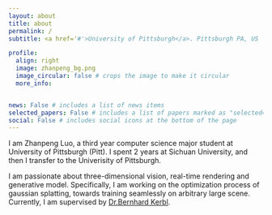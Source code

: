 ```yaml
---
layout: about
title: about
permalink: /
subtitle: <a href='#'>University of Pittsburgh</a>. Pittsburgh PA, US

profile:
  align: right
  image: zhanpeng_bg.png
  image_circular: false # crops the image to make it circular
  more_info: 


news: False # includes a list of news items
selected_papers: False # includes a list of papers marked as "selected={true}"
social: False # includes social icons at the bottom of the page
---
```


I am Zhanpeng Luo, a third year computer science major student at University of Pittsburgh (Pitt). I spent 2 years at Sichuan University, and then I transfer to the Univerisity of Pittsburgh.

I am passionate about three-dimensional vision, real-time rendering and generative model. Specifically, I am working on the optimization process of gaussian splatting, towards training seamlessly on arbitrary large scene. Currently, I am supervised by [Dr.Bernhard Kerbl](https://snosixtyboo.github.io/).
